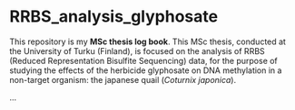 # RRBS_analysis_glyphosate

This repository is my **MSc thesis log book**. 
This MSc thesis, conducted at the University of Turku (Finland), is focused on the analysis of RRBS (Reduced Representation Bisulfite Sequencing) data, for the purpose of studying the effects of the herbicide glyphosate on DNA methylation in a non-target organism: the japanese quail (*Coturnix japonica*).

...
